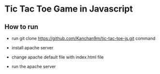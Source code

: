 # Tic Tac Toe Game in Javascript

## How to run 

- run git clone https://github.com/Kanchan9m/tic-tac-toe-js.git command

- install apache server

- change apache default file with index.html file

- run the apache server

